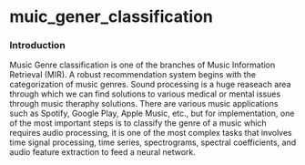 # muic_gener_classification
### Introduction
Music Genre classification is one of the branches of Music Information Retrieval (MIR). A robust recommendation system begins with the categorization of music genres. Sound processing is a huge reaseach area through which we can find solutions to various medical or mental issues through music theraphy solutions. There are various music applications such as Spotify, Google Play, Apple Music, etc., but for implementation, one of the most important steps is to classify the genre of a music which requires audio processing, it is one of the most complex tasks that involves time signal processing, time series, spectrograms, spectral coefficients, and audio feature extraction to feed a neural network.

